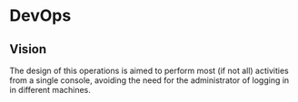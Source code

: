 # DevOps

## Vision

The design of this operations is aimed to perform most (if not all)
activities from a single console, avoiding the need for the administrator
of logging in in different machines.
